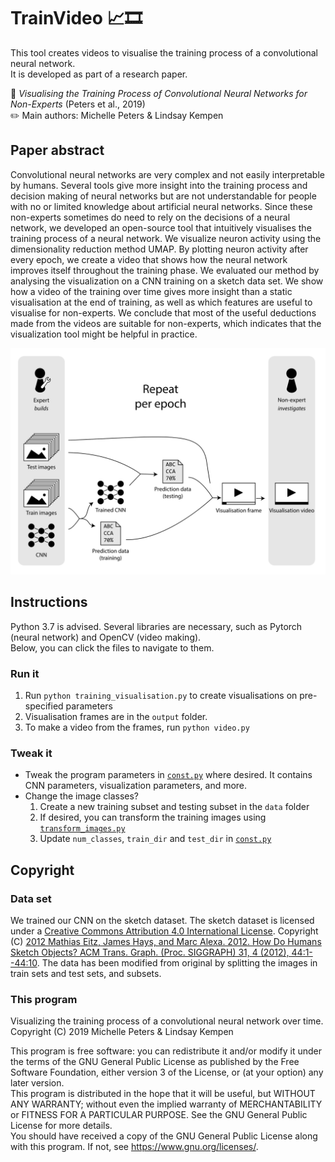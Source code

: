 # TrainVideo :chart_with_upwards_trend::film_strip:

This tool creates videos to visualise the training process of a convolutional neural network.  
It is developed as part of a research paper.

:page_facing_up: _Visualising the Training Process of Convolutional Neural Networks for Non-Experts_ (Peters et al., 2019)  
:pencil2: Main authors: Michelle Peters & Lindsay Kempen  

## Paper abstract
Convolutional neural networks are very complex and not easily interpretable by humans. Several tools give more insight into the training process and decision making of neural networks but are not understandable for people with no or limited knowledge about artificial neural networks. Since these non-experts sometimes do need to rely on the decisions of a neural network, we developed an open-source tool that intuitively visualises the training process of a neural network. We visualize neuron activity using the dimensionality reduction method UMAP. By plotting neuron activity after every epoch, we create a video that shows how the neural network improves itself throughout the training phase. We evaluated our method by analysing the visualization on a CNN training on a sketch data set. We show how a video of the training over time gives more insight than a static visualisation at the end of training, as well as which features are useful to visualise for non-experts. We conclude that most of the useful deductions made from the videos are suitable for non-experts, which indicates that the visualization tool might be helpful in practice.

![Tool overview](./overview_tool.svg)

## Instructions
Python 3.7 is advised. Several libraries are necessary, such as Pytorch (neural network) and OpenCV (video making).  
Below, you can click the files to navigate to them.

### Run it
1. Run `python training_visualisation.py` to create visualisations on pre-specified parameters
2. Visualisation frames are in the `output` folder.
3. To make a video from the frames, run `python video.py`

### Tweak it
- Tweak the program parameters in [`const.py`](const.py) where desired. It contains CNN parameters, visualization parameters, and more. 
- Change the image classes?
    1. Create a new training subset and testing subset in the `data` folder
    2. If desired, you can transform the training images using [`transform_images.py`](transform_images.py)
    3. Update `num_classes`, `train_dir` and `test_dir` in [`const.py`](const.py)

## Copyright

### Data set
We trained our CNN on the sketch dataset. The sketch dataset is licensed under a [Creative Commons Attribution 4.0 International License](https://creativecommons.org/licenses/by/4.0/). Copyright (C) [2012 Mathias Eitz, James Hays, and Marc Alexa. 2012. How Do Humans Sketch Objects? ACM Trans. Graph. (Proc. SIGGRAPH) 31, 4 (2012), 44:1--44:10](http://cybertron.cg.tu-berlin.de/eitz/projects/classifysketch/). The data has been modified from original by splitting the images in train sets and test sets, and subsets.

### This program
Visualizing the training process of a convolutional neural network over time.  
Copyright (C) 2019  Michelle Peters & Lindsay Kempen

This program is free software: you can redistribute it and/or modify it under the terms of the GNU General Public License as published by 
the Free Software Foundation, either version 3 of the License, or
(at your option) any later version.  
This program is distributed in the hope that it will be useful, but WITHOUT ANY WARRANTY; without even the implied warranty of MERCHANTABILITY or FITNESS FOR A PARTICULAR PURPOSE. See the GNU General Public License for more details.  
You should have received a copy of the GNU General Public License along with this program. If not, see <https://www.gnu.org/licenses/>.
